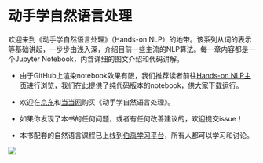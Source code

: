 # 动手学自然语言处理

欢迎来到《动手学自然语言处理》（Hands-on NLP）的地带。该系列从词的表示等基础讲起，一步步由浅入深，介绍目前一些主流的NLP算法。每一章内容都是一个Jupyter Notebook，内含详细的图文介绍和代码讲解。

* 由于GitHub上渲染notebook效果有限，我们推荐读者前往[Hands-on NLP主页](https://hnlp.boyuai.com/)进行浏览，我们在此提供了纯代码版本的notebook，供大家下载运行。

* 欢迎在[京东](https://item.jd.com/???.html)和[当当网](http://product.dangdang.com/???.html)购买《动手学自然语言处理》。

* 如果你发现了本书的任何问题，或者有任何改善建议的，欢迎提交issue！

* 本书配套的自然语言课程已上线到[伯禹学习平台](https://www.boyuai.com/course/course/5vAvkjf6AbHEf6nJ)，所有人都可以学习和讨论。

![](https://boyuai.oss-cn-shanghai.aliyuncs.com/disk/tmp/hnlp-poster.jpeg)
